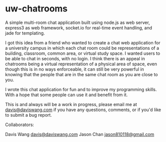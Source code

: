 uw-chatrooms
============

A simple multi-room chat application built using node.js as web server, express3 as web framework, socket.io for real-time event handling, and jade for templating.

I got this idea from a friend who wanted to create a chat web application for a university campus in which each chat room could be representations of a building, classroom, common area, or virtual study space. I wanted users to be able to chat in seconds, with no login. I think there is an appeal in chatrooms being a virtual representation of a physical area of space, even though this is in no ways enforceable, it can still be very powerful in knowing that the people that are in the same chat room as you are close to you.

I wrote this chat application for fun and to improve my programming skills. With a hope that some people can use it and benefit from it.

This is and always will be a work in progress, please email me at davis@daviswang.com if you have any questions, comments, or if you'd like to submit a bug report.

Collaborators:

Davis Wang <davis@daviswang.com>
Jason Chan <jason810118@gmail.com>